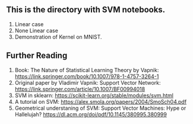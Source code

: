 ## This is the directory with SVM notebooks. 
 1. Linear case
 2. None Linear case
 3. Demonstration of Kernel on MNIST.

## Further Reading 
 1. Book: The Nature of Statistical Learning Theory by Vapnik: https://link.springer.com/book/10.1007/978-1-4757-3264-1
 2. Original paper by Vladimir Vapnik: Support Vector Network: https://link.springer.com/article/10.1007/BF00994018
 3. SVM in sklearn: https://scikit-learn.org/stable/modules/svm.html
 4. A tutorial on SVM: https://alex.smola.org/papers/2004/SmoSch04.pdf
 5. Geometrical understaning of SVM: Support Vector Machines: Hype or Hallelujah?   https://dl.acm.org/doi/pdf/10.1145/380995.380999


